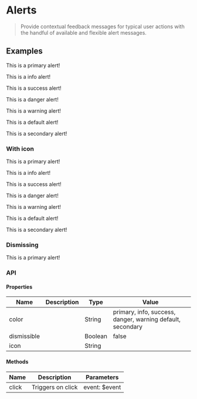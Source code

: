 # Alerts

> Provide contextual feedback messages for typical user actions with the handful of available and flexible alert messages.

## Examples

<w-alert color="primary" :style="{ marginTop: '1em' }">This is a primary alert!</w-alert>

<w-alert color="info" :style="{ marginTop: '1em' }">This is a info alert!</w-alert>

<w-alert color="success" :style="{ marginTop: '1em' }">This is a success alert!</w-alert>

<w-alert color="danger" :style="{ marginTop: '1em' }">This is a danger alert!</w-alert>

<w-alert color="warning" :style="{ marginTop: '1em' }">This is a warning alert!</w-alert>

<w-alert color="default" :style="{ marginTop: '1em' }">This is a default alert!</w-alert>

<w-alert color="secondary" :style="{ marginTop: '1em' }">This is a secondary alert!</w-alert>

### With icon

<w-alert icon="address-card" color="primary" :style="{ marginTop: '1em' }">This is a primary alert!</w-alert>

<w-alert icon="address-card" color="info" :style="{ marginTop: '1em' }">This is a info alert!</w-alert>

<w-alert icon="address-card" color="success" :style="{ marginTop: '1em' }">This is a success alert!</w-alert>

<w-alert icon="address-card" color="danger" :style="{ marginTop: '1em' }">This is a danger alert!</w-alert>

<w-alert icon="address-card" color="warning" :style="{ marginTop: '1em' }">This is a warning alert!</w-alert>

<w-alert icon="address-card" color="default" :style="{ marginTop: '1em' }">This is a default alert!</w-alert>

<w-alert icon="address-card" color="secondary" :style="{ marginTop: '1em' }">This is a secondary alert!</w-alert>

### Dismissing

<w-alert icon="address-card" dismissible color="primary" :style="{ marginTop: '1em' }">This is a primary alert!</w-alert>

### API

#### Properties

| Name        | Description | Type    | Value                                                      |
| ----------- | ----------- | ------- | ---------------------------------------------------------- |
| color       |             | String  | primary, info, success, danger, warning default, secondary |
| dismissible |             | Boolean | false                                                      |
| icon        |             | String  |                                                            |

#### Methods

| Name  |    Description    | Parameters     |
| ----- | :---------------: | -------------- |
| click | Triggers on click | event: \$event |
